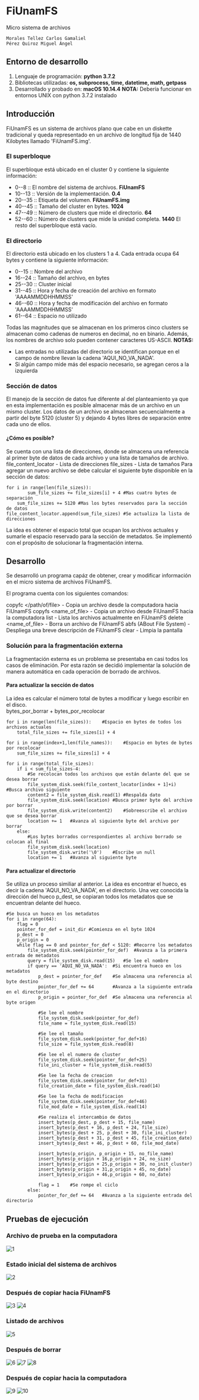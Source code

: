 # FiUnamFS
Micro sistema de archivos
```
Morales Tellez Carlos Gamaliel
Pérez Quiroz Miguel Ángel
```

## Entorno de desarrollo
1. Lenguaje de programación: **python 3.7.2**
2. Bibliotecas utilizadas: **os, subprocess, time, datetime, math, getpass**
3. Desarrollado y probado en: **macOS 10.14.4** 
**NOTA:** Debería funcionar en entornos UNIX con python 3.7.2 instalado

## Introducción
FiUnamFS es un sistema de archivos plano que cabe en un diskette tradicional y queda representado en un archivo de longitud fija de 1440 Kilobytes llamado 'FiUnamFS.img'. 

### El superbloque
El superbloque está ubicado en el cluster 0 y contiene la siguiente información:
- 0--8 :: El nombre del sistema de archivos. **FiUnamFS**
- 10--13 :: Versión de la implementación. **0.4**
- 20--35 :: Etiqueta del volumen. **FiUnamFS.img**
- 40--45 :: Tamaño del cluster en bytes. **1024**
- 47--49 :: Número de clusters que mide el directorio. **64**
- 52--60 :: Número de clusters que mide la unidad completa. **1440**
El resto del superbloque está vacío.  

### El directorio
El directorio está ubicado en los clusters 1 a 4. Cada entrada ocupa 64 bytes y contiene la siguiente información:
- 0--15 :: Nombre del archivo
- 16--24 :: Tamaño del archivo, en bytes
- 25--30 :: Cluster inicial
- 31--45 :: Hora y fecha de creación del archivo en formato 'AAAAMMDDHHMMSS'  
- 46--60 :: Hora y fecha de modificación del archivo en formato 'AAAAMMDDHHMMSS'  
- 61--64 :: Espacio no utilizado

Todas las magnitudes que se almacenan en los primeros cinco clusters se almacenan como cadenas de numeros en decimal, no en binario. Además, los nombres de archivo solo pueden contener caracteres US-ASCII.
**NOTAS:**  
- Las entradas no utilizadas del directorio se identifican porque en el campo de nombre llevan la cadena 'AQUI_NO_VA_NADA'.
- Si algún campo mide más del espacio necesario, se agregan ceros a la izquierda

### Sección de datos
El manejo de la sección de datos fue diferente al del planteamiento ya que en esta implementación es posible almacenar más de un archivo en un mismo cluster. Los datos de un archivo se almacenan secuencialmente a partir del byte 5120 (cluster 5) y dejando 4 bytes libres de separación entre cada uno de ellos.
#### ¿Cómo es posible?
Se cuenta con una lista de direcciones, donde se almacena una referencia al primer byte de datos de cada archivo y una lista de tamaños de archivo.
file_content_locator        - Lista de direcciones
file_sizes                  - Lista de tamaños
Para agregar un nuevo archivo se debe calcular el siguiente byte disponible en la sección de datos:
```
for i in range(len(file_sizes)):
        sum_file_sizes += file_sizes[i] + 4 #Mas cuatro bytes de separación
    sum_file_sizes += 5120 #Mas los bytes reservados para la sección de datos
file_content_locator.append(sum_file_sizes) #Se actualiza la lista de direcciones
```
La idea es obtener el espacio total que ocupan los archivos actuales y sumarle el espacio reservado para la sección de metadatos.
Se implementó con el propósito de solucionar la fragmentación interna.

## Desarrollo
Se desarrolló un programa capáz de obtener, crear y modificar información en el micro sistema de archivos FiUnamFS.

El programa cuenta con los siguientes comandos:

copyfc  </path/of/file>     - Copia un archivo desde la computadora hacia FiUnamFS
copyfs  <name_of_file>      - Copia un archivo desde FiUnamFS hacia la computadora
list                        - Lista los archivos actualmente en FiUnamFS
delete  <name_of_file>      - Borra un archivo de FiUnamFS
abfs (ABout File System)    - Despliega una breve descripción de FiUnamFS
clear                       - Limpia la pantalla
### Solución para la fragmentación externa
La fragmentación externa es un problema se presentaba en casi todos los casos de eliminación. Por esta razón se decidió implementar la solución de manera automática en cada operación de borrado de archivos.

#### Para actualizar la sección de datos
La idea es calcular el número total de bytes a modificar y luego escribir en el disco.   
bytes_por_borrar + bytes_por_recolocar

```
for i in range(len(file_sizes)):    #Espacio en bytes de todos los archivos actuales
    total_file_sizes += file_sizes[i] + 4

for i in range(index+1,len(file_names)):    #Espacio en bytes de bytes por recolocar
    sum_file_sizes += file_sizes[i] + 4

for i in range(total_file_sizes): 
    if i < sum_file_sizes-4:    
        #Se recolocan todos los archivos que están delante del que se desea borrar
        file_system_disk.seek(file_content_locator[index + 1]+i) #Busca archivo siguiente
        content2 = file_system_disk.read(1) #Respalda dato
        file_system_disk.seek(location) #Busca primer byte del archivo por borrar
        file_system_disk.write(content2)    #Sobreescribe el archivo que se desea borrar
        location += 1   #Avanza al siguiente byte del archivo por borrar
    else:
        #Los bytes borrados correspondientes al archivo borrado se colocan al final
        file_system_disk.seek(location)
        file_system_disk.write('\0')    #Escribe un null
        location += 1   #Avanza al siguiente byte
```
#### Para actualizar el directorio
Se utiliza un proceso similiar al anterior. La idea es encontrar el hueco, es decir la cadena 'AQUI_NO_VA_NADA', en el directorio. Una vez conocida la dirección del hueco p_dest, se copiaran todos los metadatos que se encuentran delante del hueco.

```
#Se busca un hueco en los metadatos
for i in range(64):
    flag = 0
    pointer_for_def = init_dir #Comienza en el byte 1024
    p_dest = 0 
    p_origin = 0
    while flag == 0 and pointer_for_def < 5120: #Recorre los metadatos
        file_system_disk.seek(pointer_for_def)  #Avanza a la primera entrada de metadatos
        query = file_system_disk.read(15)   #Se lee el nombre
        if query == 'AQUI_NO_VA_NADA':  #Si encuentra hueco en los metadatos
            p_dest = pointer_for_def    #Se almacena una referencia al byte destino
            pointer_for_def += 64       #Avanza a la siguiente entrada en el directorio
            p_origin = pointer_for_def  #Se almacena una referencia al byte origen

            #Se lee el nombre
            file_system_disk.seek(pointer_for_def)
            file_name = file_system_disk.read(15)

            #Se lee el tamaño
            file_system_disk.seek(pointer_for_def+16)
            file_size = file_system_disk.read(8)
            
            #Se lee el el numero de cluster
            file_system_disk.seek(pointer_for_def+25)
            file_ini_cluster = file_system_disk.read(5)
            
            #Se lee la fecha de creacion
            file_system_disk.seek(pointer_for_def+31)
            file_creation_date = file_system_disk.read(14)
            
            #Se lee la fecha de modificacion
            file_system_disk.seek(pointer_for_def+46)
            file_mod_date = file_system_disk.read(14)
            
            #Se realiza el intercambio de datos
            insert_bytes(p_dest, p_dest + 15, file_name)
            insert_bytes(p_dest + 16, p_dest + 24, file_size)
            insert_bytes(p_dest + 25, p_dest + 30, file_ini_cluster)
            insert_bytes(p_dest + 31, p_dest + 45, file_creation_date)
            insert_bytes(p_dest + 46, p_dest + 60, file_mod_date)

            insert_bytes(p_origin, p_origin + 15, no_file_name)
            insert_bytes(p_origin + 16,p_origin + 24, no_size)
            insert_bytes(p_origin + 25,p_origin + 30, no_init_cluster)
            insert_bytes(p_origin + 31,p_origin + 45, no_date)
            insert_bytes(p_origin + 46,p_origin + 60, no_date)

            flag = 1    #Se rompe el ciclo
        else: 
            pointer_for_def += 64   #Avanza a la siguiente entrada del directorio
```

## Pruebas de ejecución
### Archivo de prueba en la computadora
![1](./img/1.png)

### Estado inicial del sistema de archivos
![2](./img/2.png)

### Después de copiar hacia FiUnamFS
![3](./img/3.png)
![4](./img/4.png)
### Listado de archivos
![5](./img/5.png)
### Después de borrar
![6](./img/6.png)
![7](./img/7.png)
![8](./img/8.png)

### Después de copiar hacia la computadora
![9](./img/9.png)
![10](./img/10.png)
